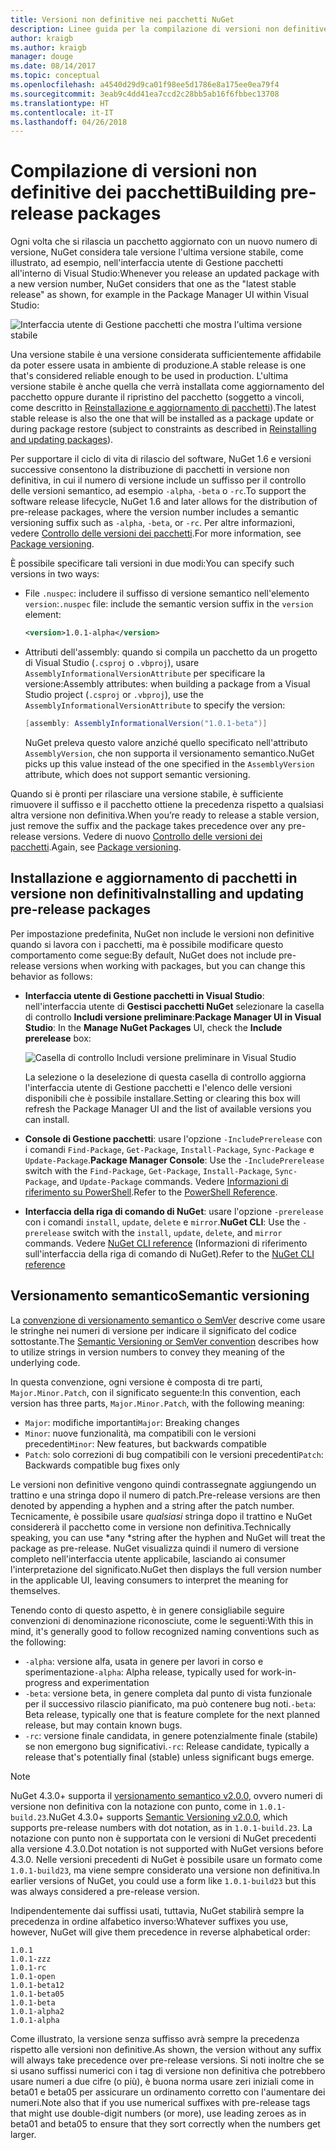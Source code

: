 ```yaml
---
title: Versioni non definitive nei pacchetti NuGet
description: Linee guida per la compilazione di versioni non definitive dei pacchetti
author: kraigb
ms.author: kraigb
manager: douge
ms.date: 08/14/2017
ms.topic: conceptual
ms.openlocfilehash: a4540d29d9ca01f98ee5d1786e8a175ee0ea79f4
ms.sourcegitcommit: 3eab9c4dd41ea7ccd2c28bb5ab16f6fbbec13708
ms.translationtype: HT
ms.contentlocale: it-IT
ms.lasthandoff: 04/26/2018
---
```

# <a name="building-pre-release-packages"></a><span data-ttu-id="e267e-103">Compilazione di versioni non definitive dei pacchetti</span><span class="sxs-lookup"><span data-stu-id="e267e-103">Building pre-release packages</span></span>

<span data-ttu-id="e267e-104">Ogni volta che si rilascia un pacchetto aggiornato con un nuovo numero di versione, NuGet considera tale versione l'ultima versione stabile, come illustrato, ad esempio, nell'interfaccia utente di Gestione pacchetti all'interno di Visual Studio:</span><span class="sxs-lookup"><span data-stu-id="e267e-104">Whenever you release an updated package with a new version number, NuGet considers that one as the "latest stable release" as shown, for example in the Package Manager UI within Visual Studio:</span></span>

![Interfaccia utente di Gestione pacchetti che mostra l'ultima versione stabile](media/Prerelease_01-LatestStable.png)

<span data-ttu-id="e267e-106">Una versione stabile è una versione considerata sufficientemente affidabile da poter essere usata in ambiente di produzione.</span><span class="sxs-lookup"><span data-stu-id="e267e-106">A stable release is one that's considered reliable enough to be used in production.</span></span> <span data-ttu-id="e267e-107">L'ultima versione stabile è anche quella che verrà installata come aggiornamento del pacchetto oppure durante il ripristino del pacchetto (soggetto a vincoli, come descritto in [Reinstallazione e aggiornamento di pacchetti](../consume-packages/reinstalling-and-updating-packages.md)).</span><span class="sxs-lookup"><span data-stu-id="e267e-107">The latest stable release is also the one that will be installed as a package update or during package restore (subject to constraints as described in [Reinstalling and updating packages](../consume-packages/reinstalling-and-updating-packages.md)).</span></span>

<span data-ttu-id="e267e-108">Per supportare il ciclo di vita di rilascio del software, NuGet 1.6 e versioni successive consentono la distribuzione di pacchetti in versione non definitiva, in cui il numero di versione include un suffisso per il controllo delle versioni semantico, ad esempio `-alpha`, `-beta` o `-rc`.</span><span class="sxs-lookup"><span data-stu-id="e267e-108">To support the software release lifecycle, NuGet 1.6 and later allows for the distribution of pre-release packages, where the version number includes a semantic versioning suffix such as `-alpha`, `-beta`, or `-rc`.</span></span> <span data-ttu-id="e267e-109">Per altre informazioni, vedere [Controllo delle versioni dei pacchetti](../reference/package-versioning.md#pre-release-versions).</span><span class="sxs-lookup"><span data-stu-id="e267e-109">For more information, see [Package versioning](../reference/package-versioning.md#pre-release-versions).</span></span>

<span data-ttu-id="e267e-110">È possibile specificare tali versioni in due modi:</span><span class="sxs-lookup"><span data-stu-id="e267e-110">You can specify such versions in two ways:</span></span>

- <span data-ttu-id="e267e-111">File `.nuspec`: includere il suffisso di versione semantico nell'elemento `version`:</span><span class="sxs-lookup"><span data-stu-id="e267e-111">`.nuspec` file: include the semantic version suffix in the `version` element:</span></span>

    ```xml
    <version>1.0.1-alpha</version>
    ```

- <span data-ttu-id="e267e-112">Attributi dell'assembly: quando si compila un pacchetto da un progetto di Visual Studio (`.csproj` o `.vbproj`), usare `AssemblyInformationalVersionAttribute` per specificare la versione:</span><span class="sxs-lookup"><span data-stu-id="e267e-112">Assembly attributes: when building a package from a Visual Studio project (`.csproj` or `.vbproj`), use the `AssemblyInformationalVersionAttribute` to specify the version:</span></span>

    ```cs
    [assembly: AssemblyInformationalVersion("1.0.1-beta")]
    ```

    <span data-ttu-id="e267e-113">NuGet preleva questo valore anziché quello specificato nell'attributo `AssemblyVersion`, che non supporta il versionamento semantico.</span><span class="sxs-lookup"><span data-stu-id="e267e-113">NuGet picks up this value instead of the one specified in the `AssemblyVersion` attribute, which does not support semantic versioning.</span></span>

<span data-ttu-id="e267e-114">Quando si è pronti per rilasciare una versione stabile, è sufficiente rimuovere il suffisso e il pacchetto ottiene la precedenza rispetto a qualsiasi altra versione non definitiva.</span><span class="sxs-lookup"><span data-stu-id="e267e-114">When you’re ready to release a stable version, just remove the suffix and the package takes precedence over any pre-release versions.</span></span> <span data-ttu-id="e267e-115">Vedere di nuovo [Controllo delle versioni dei pacchetti](../reference/package-versioning.md#pre-release-versions).</span><span class="sxs-lookup"><span data-stu-id="e267e-115">Again, see [Package versioning](../reference/package-versioning.md#pre-release-versions).</span></span>

## <a name="installing-and-updating-pre-release-packages"></a><span data-ttu-id="e267e-116">Installazione e aggiornamento di pacchetti in versione non definitiva</span><span class="sxs-lookup"><span data-stu-id="e267e-116">Installing and updating pre-release packages</span></span>

<span data-ttu-id="e267e-117">Per impostazione predefinita, NuGet non include le versioni non definitive quando si lavora con i pacchetti, ma è possibile modificare questo comportamento come segue:</span><span class="sxs-lookup"><span data-stu-id="e267e-117">By default, NuGet does not include pre-release versions when working with packages, but you can change this behavior as follows:</span></span>

- <span data-ttu-id="e267e-118">**Interfaccia utente di Gestione pacchetti in Visual Studio**: nell'interfaccia utente di **Gestisci pacchetti NuGet** selezionare la casella di controllo **Includi versione preliminare**:</span><span class="sxs-lookup"><span data-stu-id="e267e-118">**Package Manager UI in Visual Studio**: In the **Manage NuGet Packages** UI, check the **Include prerelease** box:</span></span>

    ![Casella di controllo Includi versione preliminare in Visual Studio](media/Prerelease_02-CheckPrerelease.png)

    <span data-ttu-id="e267e-120">La selezione o la deselezione di questa casella di controllo aggiorna l'interfaccia utente di Gestione pacchetti e l'elenco delle versioni disponibili che è possibile installare.</span><span class="sxs-lookup"><span data-stu-id="e267e-120">Setting or clearing this box will refresh the Package Manager UI and the list of available versions you can install.</span></span>

- <span data-ttu-id="e267e-121">**Console di Gestione pacchetti**: usare l'opzione `-IncludePrerelease` con i comandi `Find-Package`, `Get-Package`, `Install-Package`, `Sync-Package` e `Update-Package`.</span><span class="sxs-lookup"><span data-stu-id="e267e-121">**Package Manager Console**: Use the `-IncludePrerelease` switch with the `Find-Package`, `Get-Package`, `Install-Package`, `Sync-Package`, and `Update-Package` commands.</span></span> <span data-ttu-id="e267e-122">Vedere [Informazioni di riferimento su PowerShell](../tools/powershell-reference.md).</span><span class="sxs-lookup"><span data-stu-id="e267e-122">Refer to the [PowerShell Reference](../tools/powershell-reference.md).</span></span>

- <span data-ttu-id="e267e-123">**Interfaccia della riga di comando di NuGet**: usare l'opzione `-prerelease` con i comandi `install`, `update`, `delete` e `mirror`.</span><span class="sxs-lookup"><span data-stu-id="e267e-123">**NuGet CLI**: Use the `-prerelease` switch with the `install`, `update`, `delete`, and `mirror` commands.</span></span> <span data-ttu-id="e267e-124">Vedere [NuGet CLI reference](../tools/nuget-exe-cli-reference.md) (Informazioni di riferimento sull'interfaccia della riga di comando di NuGet).</span><span class="sxs-lookup"><span data-stu-id="e267e-124">Refer to the [NuGet CLI reference](../tools/nuget-exe-cli-reference.md)</span></span>

## <a name="semantic-versioning"></a><span data-ttu-id="e267e-125">Versionamento semantico</span><span class="sxs-lookup"><span data-stu-id="e267e-125">Semantic versioning</span></span>

<span data-ttu-id="e267e-126">La [convenzione di versionamento semantico o SemVer](http://semver.org/spec/v1.0.0.html) descrive come usare le stringhe nei numeri di versione per indicare il significato del codice sottostante.</span><span class="sxs-lookup"><span data-stu-id="e267e-126">The [Semantic Versioning or SemVer convention](http://semver.org/spec/v1.0.0.html) describes how to utilize strings in version numbers to convey they meaning of the underlying code.</span></span>

<span data-ttu-id="e267e-127">In questa convenzione, ogni versione è composta di tre parti, `Major.Minor.Patch`, con il significato seguente:</span><span class="sxs-lookup"><span data-stu-id="e267e-127">In this convention, each version has three parts, `Major.Minor.Patch`, with the following meaning:</span></span>

- <span data-ttu-id="e267e-128">`Major`: modifiche importanti</span><span class="sxs-lookup"><span data-stu-id="e267e-128">`Major`: Breaking changes</span></span>
- <span data-ttu-id="e267e-129">`Minor`: nuove funzionalità, ma compatibili con le versioni precedenti</span><span class="sxs-lookup"><span data-stu-id="e267e-129">`Minor`: New features, but backwards compatible</span></span>
- <span data-ttu-id="e267e-130">`Patch`: solo correzioni di bug compatibili con le versioni precedenti</span><span class="sxs-lookup"><span data-stu-id="e267e-130">`Patch`: Backwards compatible bug fixes only</span></span>

<span data-ttu-id="e267e-131">Le versioni non definitive vengono quindi contrassegnate aggiungendo un trattino e una stringa dopo il numero di patch.</span><span class="sxs-lookup"><span data-stu-id="e267e-131">Pre-release versions are then denoted by appending a hyphen and a string after the patch number.</span></span> <span data-ttu-id="e267e-132">Tecnicamente, è possibile usare *qualsiasi* stringa dopo il trattino e NuGet considererà il pacchetto come in versione non definitiva.</span><span class="sxs-lookup"><span data-stu-id="e267e-132">Technically speaking, you can use *any *string after the hyphen and NuGet will treat the package as pre-release.</span></span> <span data-ttu-id="e267e-133">NuGet visualizza quindi il numero di versione completo nell'interfaccia utente applicabile, lasciando ai consumer l'interpretazione del significato.</span><span class="sxs-lookup"><span data-stu-id="e267e-133">NuGet then displays the full version number in the applicable UI, leaving consumers to interpret the meaning for themselves.</span></span>

<span data-ttu-id="e267e-134">Tenendo conto di questo aspetto, è in genere consigliabile seguire convenzioni di denominazione riconosciute, come le seguenti:</span><span class="sxs-lookup"><span data-stu-id="e267e-134">With this in mind, it's generally good to follow recognized naming conventions such as the following:</span></span>

- <span data-ttu-id="e267e-135">`-alpha`: versione alfa, usata in genere per lavori in corso e sperimentazione</span><span class="sxs-lookup"><span data-stu-id="e267e-135">`-alpha`: Alpha release, typically used for work-in-progress and experimentation</span></span>
- <span data-ttu-id="e267e-136">`-beta`: versione beta, in genere completa dal punto di vista funzionale per il successivo rilascio pianificato, ma può contenere bug noti.</span><span class="sxs-lookup"><span data-stu-id="e267e-136">`-beta`: Beta release, typically one that is feature complete for the next planned release, but may contain known bugs.</span></span>
- <span data-ttu-id="e267e-137">`-rc`: versione finale candidata, in genere potenzialmente finale (stabile) se non emergono bug significativi.</span><span class="sxs-lookup"><span data-stu-id="e267e-137">`-rc`: Release candidate, typically a release that's potentially final (stable) unless significant bugs emerge.</span></span>

> [!Note]
> <span data-ttu-id="e267e-138">NuGet 4.3.0+ supporta il [versionamento semantico v2.0.0](http://semver.org/spec/v2.0.0.html), ovvero numeri di versione non definitiva con la notazione con punto, come in `1.0.1-build.23`.</span><span class="sxs-lookup"><span data-stu-id="e267e-138">NuGet 4.3.0+ supports [Semantic Versioning v2.0.0](http://semver.org/spec/v2.0.0.html), which supports pre-release numbers with dot notation, as in `1.0.1-build.23`.</span></span> <span data-ttu-id="e267e-139">La notazione con punto non è supportata con le versioni di NuGet precedenti alla versione 4.3.0.</span><span class="sxs-lookup"><span data-stu-id="e267e-139">Dot notation is not supported with NuGet versions before 4.3.0.</span></span> <span data-ttu-id="e267e-140">Nelle versioni precedenti di NuGet è possibile usare un formato come `1.0.1-build23`, ma viene sempre considerato una versione non definitiva.</span><span class="sxs-lookup"><span data-stu-id="e267e-140">In earlier versions of NuGet, you could use a form like `1.0.1-build23` but this was always considered a pre-release version.</span></span>

<span data-ttu-id="e267e-141">Indipendentemente dai suffissi usati, tuttavia, NuGet stabilirà sempre la precedenza in ordine alfabetico inverso:</span><span class="sxs-lookup"><span data-stu-id="e267e-141">Whatever suffixes you use, however, NuGet will give them precedence in reverse alphabetical order:</span></span>

    1.0.1
    1.0.1-zzz
    1.0.1-rc
    1.0.1-open
    1.0.1-beta12
    1.0.1-beta05
    1.0.1-beta
    1.0.1-alpha2
    1.0.1-alpha

<span data-ttu-id="e267e-142">Come illustrato, la versione senza suffisso avrà sempre la precedenza rispetto alle versioni non definitive.</span><span class="sxs-lookup"><span data-stu-id="e267e-142">As shown, the version without any suffix will always take precedence over pre-release versions.</span></span> <span data-ttu-id="e267e-143">Si noti inoltre che se si usano suffissi numerici con i tag di versione non definitiva che potrebbero usare numeri a due cifre (o più), è buona norma usare zeri iniziali come in beta01 e beta05 per assicurare un ordinamento corretto con l'aumentare dei numeri.</span><span class="sxs-lookup"><span data-stu-id="e267e-143">Note also that if you use numerical suffixes with pre-release tags that might use double-digit numbers (or more), use leading zeroes as in beta01 and beta05 to ensure that they sort correctly when the numbers get larger.</span></span>
